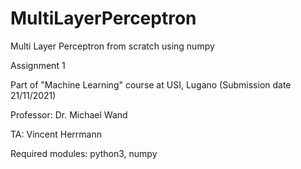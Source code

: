 # MultiLayerPerceptron
Multi Layer Perceptron from scratch using numpy

Assignment 1

Part of "Machine Learning" course at USI, Lugano (Submission date 21/11/2021)

Professor: Dr. Michael Wand

TA: Vincent Herrmann

Required modules: python3, numpy
